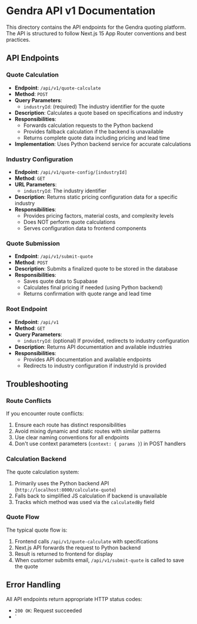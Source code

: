 # Gendra API v1 Documentation

This directory contains the API endpoints for the Gendra quoting platform. The API is structured to follow Next.js 15 App Router conventions and best practices.

## API Endpoints

### Quote Calculation

- **Endpoint**: `/api/v1/quote-calculate`
- **Method**: `POST`
- **Query Parameters**: 
  - `industryId`: (required) The industry identifier for the quote
- **Description**: Calculates a quote based on specifications and industry
- **Responsibilities**: 
  - Forwards calculation requests to the Python backend
  - Provides fallback calculation if the backend is unavailable
  - Returns complete quote data including pricing and lead time
- **Implementation**: Uses Python backend service for accurate calculations

### Industry Configuration 

- **Endpoint**: `/api/v1/quote-config/[industryId]`
- **Method**: `GET`
- **URL Parameters**:
  - `industryId`: The industry identifier
- **Description**: Returns static pricing configuration data for a specific industry
- **Responsibilities**:
  - Provides pricing factors, material costs, and complexity levels
  - Does NOT perform quote calculations
  - Serves configuration data to frontend components

### Quote Submission

- **Endpoint**: `/api/v1/submit-quote`
- **Method**: `POST`
- **Description**: Submits a finalized quote to be stored in the database
- **Responsibilities**:
  - Saves quote data to Supabase
  - Calculates final pricing if needed (using Python backend)
  - Returns confirmation with quote range and lead time

### Root Endpoint

- **Endpoint**: `/api/v1`
- **Method**: `GET`
- **Query Parameters**: 
  - `industryId`: (optional) If provided, redirects to industry configuration
- **Description**: Returns API documentation and available industries
- **Responsibilities**:
  - Provides API documentation and available endpoints
  - Redirects to industry configuration if industryId is provided

## Troubleshooting

### Route Conflicts

If you encounter route conflicts:

1. Ensure each route has distinct responsibilities
2. Avoid mixing dynamic and static routes with similar patterns
3. Use clear naming conventions for all endpoints
4. Don't use context parameters (`context: { params }`) in POST handlers

### Calculation Backend

The quote calculation system:

1. Primarily uses the Python backend API (`http://localhost:8000/calculate-quote`)
2. Falls back to simplified JS calculation if backend is unavailable
3. Tracks which method was used via the `calculatedBy` field

### Quote Flow

The typical quote flow is:

1. Frontend calls `/api/v1/quote-calculate` with specifications
2. Next.js API forwards the request to Python backend
3. Result is returned to frontend for display
4. When customer submits email, `/api/v1/submit-quote` is called to save the quote

## Error Handling

All API endpoints return appropriate HTTP status codes:

- `200 OK`: Request succeeded
- `